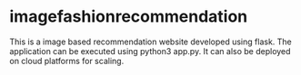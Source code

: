 # imagefashionrecommendation

This is a image based recommendation website developed using flask. The application can be executed using python3 app.py. It can also be deployed on cloud platforms for scaling.
